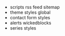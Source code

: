 - scripts rss feed sitemap
- theme styles global
- contact form styles
- alerts wickedblocks
- series styles
